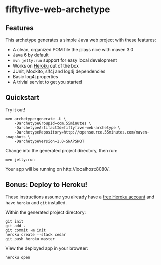 # fiftyfive-web-archetype

## Features

This archetype generates a simple Java web project with these features:

* A clean, organized POM file the plays nice with maven 3.0
* Java 6 by default
* `mvn jetty:run` support for easy local development
* Works on [Heroku](http://blog.heroku.com/archives/2011/08/25/java/) out of the box
* JUnit, Mockito, slf4j and log4j dependencies
* Basic log4j.properties
* A trivial servlet to get you started

## Quickstart

Try it out!

    mvn archetype:generate -U \
        -DarchetypeGroupId=com.55minutes \
        -DarchetypeArtifactId=fiftyfive-web-archetype \
        -DarchetypeRepository=http://opensource.55minutes.com/maven-snapshots \
        -DarchetypeVersion=1.0-SNAPSHOT

Change into the generated project directory, then run:

    mvn jetty:run

Your app will be running on http://localhost:8080/.

## Bonus: Deploy to Heroku!

These instructions assume you already have a [free Heroku account](http://www.heroku.com/) and have `heroku` and `git` installed.

Within the generated project directory:

    git init
    git add .
    git commit -m init
    heroku create --stack cedar
    git push heroku master

View the deployed app in your browser:

    heroku open

